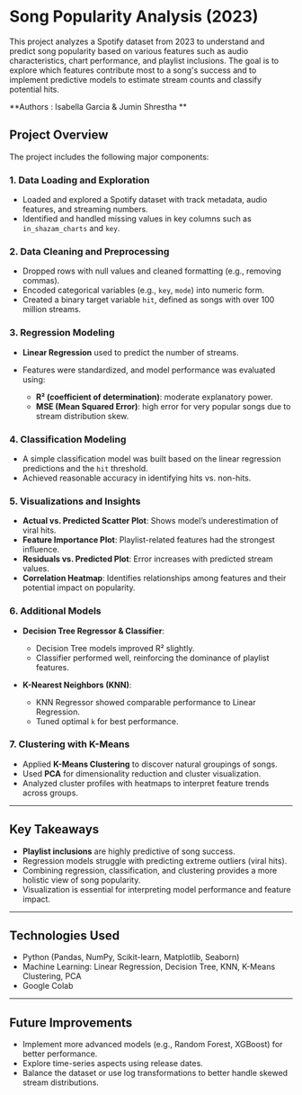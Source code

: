 # Song Popularity Analysis (2023)

This project analyzes a Spotify dataset from 2023 to understand and predict song popularity based on various features such as audio characteristics, chart performance, and playlist inclusions. The goal is to explore which features contribute most to a song's success and to implement predictive models to estimate stream counts and classify potential hits.

**Authors : Isabella Garcia & Jumin Shrestha **

## Project Overview

The project includes the following major components:

### 1. **Data Loading and Exploration**

* Loaded and explored a Spotify dataset with track metadata, audio features, and streaming numbers.
* Identified and handled missing values in key columns such as `in_shazam_charts` and `key`.

### 2. **Data Cleaning and Preprocessing**

* Dropped rows with null values and cleaned formatting (e.g., removing commas).
* Encoded categorical variables (e.g., `key`, `mode`) into numeric form.
* Created a binary target variable `hit`, defined as songs with over 100 million streams.

### 3. **Regression Modeling**

* **Linear Regression** used to predict the number of streams.
* Features were standardized, and model performance was evaluated using:

  * **R² (coefficient of determination)**: moderate explanatory power.
  * **MSE (Mean Squared Error)**: high error for very popular songs due to stream distribution skew.

### 4. **Classification Modeling**

* A simple classification model was built based on the linear regression predictions and the `hit` threshold.
* Achieved reasonable accuracy in identifying hits vs. non-hits.

### 5. **Visualizations and Insights**

* **Actual vs. Predicted Scatter Plot**: Shows model’s underestimation of viral hits.
* **Feature Importance Plot**: Playlist-related features had the strongest influence.
* **Residuals vs. Predicted Plot**: Error increases with predicted stream values.
* **Correlation Heatmap**: Identifies relationships among features and their potential impact on popularity.

### 6. **Additional Models**

* **Decision Tree Regressor & Classifier**:

  * Decision Tree models improved R² slightly.
  * Classifier performed well, reinforcing the dominance of playlist features.
* **K-Nearest Neighbors (KNN)**:

  * KNN Regressor showed comparable performance to Linear Regression.
  * Tuned optimal `k` for best performance.

### 7. **Clustering with K-Means**

* Applied **K-Means Clustering** to discover natural groupings of songs.
* Used **PCA** for dimensionality reduction and cluster visualization.
* Analyzed cluster profiles with heatmaps to interpret feature trends across groups.

---

## Key Takeaways

* **Playlist inclusions** are highly predictive of song success.
* Regression models struggle with predicting extreme outliers (viral hits).
* Combining regression, classification, and clustering provides a more holistic view of song popularity.
* Visualization is essential for interpreting model performance and feature impact.

---

## Technologies Used

* Python (Pandas, NumPy, Scikit-learn, Matplotlib, Seaborn)
* Machine Learning: Linear Regression, Decision Tree, KNN, K-Means Clustering, PCA
* Google Colab

---

## Future Improvements

* Implement more advanced models (e.g., Random Forest, XGBoost) for better performance.
* Explore time-series aspects using release dates.
* Balance the dataset or use log transformations to better handle skewed stream distributions.

